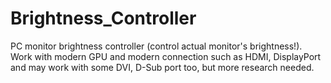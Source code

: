 # Brightness_Controller
PC monitor brightness controller (control actual monitor's brightness!). Work with modern GPU and modern connection such as HDMI, DisplayPort and may work with some DVI, D-Sub port too, but more research needed.

